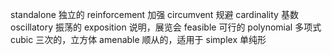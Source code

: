 standalone 独立的
reinforcement 加强
circumvent 规避
cardinality 基数
oscillatory 振荡的
exposition 说明，展览会
feasible 可行的
polynomial 多项式
cubic 三次的，立方体
amenable 顺从的，适用于
simplex 单纯形